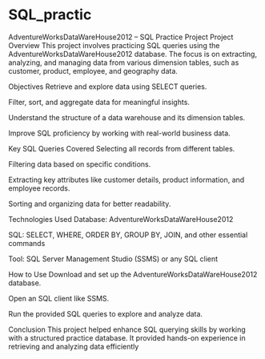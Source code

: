 # SQL_practic
AdventureWorksDataWareHouse2012 – SQL Practice Project
Project Overview
This project involves practicing SQL queries using the AdventureWorksDataWareHouse2012 database. The focus is on extracting, analyzing, and managing data from various dimension tables, such as customer, product, employee, and geography data.

Objectives
Retrieve and explore data using SELECT queries.

Filter, sort, and aggregate data for meaningful insights.

Understand the structure of a data warehouse and its dimension tables.

Improve SQL proficiency by working with real-world business data.

Key SQL Queries Covered
Selecting all records from different tables.

Filtering data based on specific conditions.

Extracting key attributes like customer details, product information, and employee records.

Sorting and organizing data for better readability.

Technologies Used
Database: AdventureWorksDataWareHouse2012

SQL: SELECT, WHERE, ORDER BY, GROUP BY, JOIN, and other essential commands

Tool: SQL Server Management Studio (SSMS) or any SQL client

How to Use
Download and set up the AdventureWorksDataWareHouse2012 database.

Open an SQL client like SSMS.

Run the provided SQL queries to explore and analyze data.

Conclusion
This project helped enhance SQL querying skills by working with a structured practice database. It provided hands-on experience in retrieving and analyzing data efficiently
